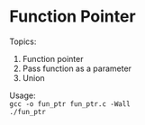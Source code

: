 # Function Pointer

Topics:  
1. Function pointer
2. Pass function as a parameter
3. Union  
  
Usage:  
`gcc -o fun_ptr fun_ptr.c -Wall`  
`./fun_ptr`  
